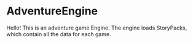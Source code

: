 # AdventureEngine
Hello!
This is an adventure game Engine.
The engine loads StoryPacks, which contain all the data for each game.
